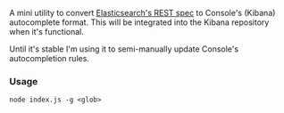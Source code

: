 A mini utility to convert [Elasticsearch's REST spec](https://github.com/elastic/elasticsearch/blob/master/rest-api-spec) to Console's (Kibana) autocomplete format.  This will be integrated into the Kibana repository when it's functional.


Until it's stable I'm using it to semi-manually update Console's autocompletion rules.

### Usage
`node index.js -g <glob>`
